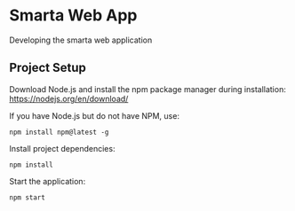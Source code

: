 # Smarta Web App
Developing the smarta web application

## Project Setup
Download Node.js and install the npm package manager during installation: https://nodejs.org/en/download/

If you have Node.js but do not have NPM, use:
```
npm install npm@latest -g
```
Install project dependencies:
```
npm install
```
Start the application:
```
npm start
```
